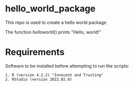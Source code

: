 # hello_world_package
This repo is used to create a hello world package

The function $helloworld()$ prints "Hello, world!"

# Requirements

Software to be installed before attempting to run the scripts:

    1. R (version 4.2.2) "Innocent and Trusting"
    2. RStudio (version 2022.02.0)
    



